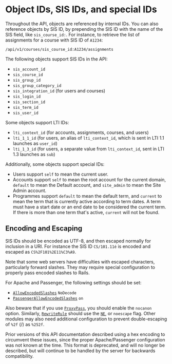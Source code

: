 Object IDs, SIS IDs, and special IDs
======================

Throughout the API, objects are referenced by internal IDs. You can also
reference objects by SIS ID, by prepending the SIS ID with the name of
the SIS field, like `sis_course_id:`. For instance, to retrieve the
list of assignments for a course with SIS ID of `A1234`:

    /api/v1/courses/sis_course_id:A1234/assignments

The following objects support SIS IDs in the API:

 * `sis_account_id`
 * `sis_course_id`
 * `sis_group_id`
 * `sis_group_category_id`
 * `sis_integration_id` (for users and courses)
 * `sis_login_id`
 * `sis_section_id`
 * `sis_term_id`
 * `sis_user_id`

Some objects support LTI IDs:
 * `lti_context_id` (for accounts, assignments, courses, and users)
 * `lti_1_1_id` (for users, an alias of `lti_context_id`, which is sent in LTI 1.1 launches as `user_id`)
 * `lti_1_3_id` (for users, a separate value from `lti_context_id`, sent in LTI 1.3 launches as `sub`)

Additionally, some objects support special IDs:

 * Users support `self` to mean the current user.
 * Accounts support `self` to mean the root account for the current domain,
   `default` to mean the Default account, and `site_admin` to mean the Site
    Admin account.
 * Programmes support `default` to mean the default term, and `current` to mean
   the term that is currently active according to term dates. A term must have
   a start date or an end date to be considered the current term. If there is
   more than one term that's active, `current` will not be found.

Encoding and Escaping
---------------------

SIS IDs should be encoded as UTF-8, and then escaped normally for inclusion in
a URI. For instance the SIS ID `CS/101.11é` is encoded and escaped as
`CS%2F101%2E11%C3%A9`.

Note that some web servers have difficulties with escaped characters,
particularly forward slashes. They may require special configuration to
properly pass encoded slashes to Rails.

For Apache and Passenger, the following settings should be set:

 * [`AllowEncodedSlashes`](http://httpd.apache.org/docs/2.2/mod/core.html#allowencodedslashes) `NoDecode`
 * [`PassengerAllowEncodedSlashes`](http://www.modrails.com/documentation/Users%20guide%20Apache.html#_passengerallowencodedslashes_lt_on_off_gt) `on`

Also beware that if you use [`ProxyPass`](http://httpd.apache.org/docs/2.2/mod/mod_proxy.html#proxypass),
you should enable the `nocanon` option. Similarly,
[`RewriteRule`](https://httpd.apache.org/docs/2.2/mod/mod_rewrite.html#rewriterule)
should use the [`NE`](https://httpd.apache.org/docs/2.2/rewrite/flags.html#flag_ne),
or `noescape` flag. Other modules may also need additional configuration to
prevent double-escaping of `%2f` (/) as `%252f`.

Prior versions of this API documentation described using a hex encoding to
circumvent these issues, since the proper Apache/Passenger configuration was
not known at the time. This format is deprecated, and will no longer be
described, but will continue to be handled by the server for backwards
compatibility.
